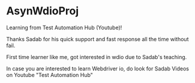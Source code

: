 # AsynWdioProj

Learning from Test Automation Hub (Youtube)!

Thanks Sadab for his quick support and fast response all the time without fail. 

First time learner like me, got interested in wdio due to Sadab's teaching. 

In case you are interested to learn Webdriver io, do look for Sadab Videos on Youtube "Test Automation Hub" 

